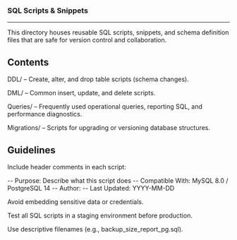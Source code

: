 ### SQL Scripts & Snippets
---
This directory houses reusable SQL scripts, snippets, and schema definition files that are safe for version control and collaboration.

## Contents

DDL/ – Create, alter, and drop table scripts (schema changes).

DML/ – Common insert, update, and delete scripts.

Queries/ – Frequently used operational queries, reporting SQL, and performance diagnostics.

Migrations/ – Scripts for upgrading or versioning database structures.

## Guidelines

Include header comments in each script:

-- Purpose: Describe what this script does
-- Compatible With: MySQL 8.0 / PostgreSQL 14
-- Author: <name>
-- Last Updated: YYYY-MM-DD


Avoid embedding sensitive data or credentials.

Test all SQL scripts in a staging environment before production.

Use descriptive filenames (e.g., backup_size_report_pg.sql).
